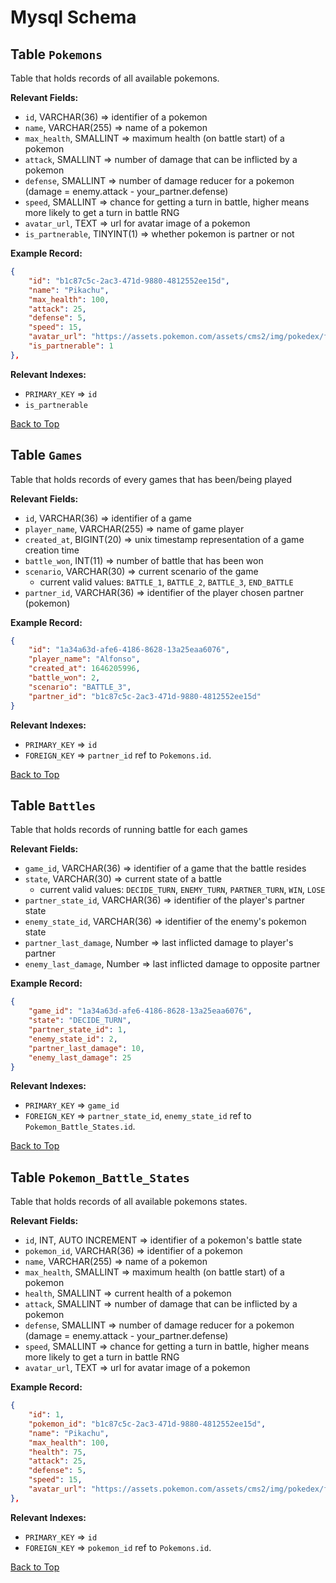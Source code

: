 # Mysql Schema

## Table `Pokemons`

Table that holds records of all available pokemons.

**Relevant Fields:**

- `id`, VARCHAR(36) => identifier of a pokemon
- `name`, VARCHAR(255) => name of a pokemon
- `max_health`, SMALLINT => maximum health (on battle start) of a pokemon
- `attack`, SMALLINT => number of damage that can be inflicted by a pokemon
- `defense`, SMALLINT => number of damage reducer for a pokemon (damage = enemy.attack - your_partner.defense)
- `speed`, SMALLINT => chance for getting a turn in battle, higher means more likely to get a turn in battle RNG
- `avatar_url`, TEXT => url for avatar image of a pokemon
- `is_partnerable`, TINYINT(1) => whether pokemon is partner or not

**Example Record:**

```json
{
    "id": "b1c87c5c-2ac3-471d-9880-4812552ee15d",
    "name": "Pikachu",
    "max_health": 100,
    "attack": 25,
    "defense": 5,
    "speed": 15,
    "avatar_url": "https://assets.pokemon.com/assets/cms2/img/pokedex/full/025.png",
    "is_partnerable": 1
},
```

**Relevant Indexes:**

- `PRIMARY_KEY` => `id`
- `is_partnerable`

[Back to Top](#mysql-schema)

## Table `Games`

Table that holds records of every games that has been/being played

**Relevant Fields:**

- `id`, VARCHAR(36) => identifier of a game
- `player_name`, VARCHAR(255) => name of game player
- `created_at`, BIGINT(20) => unix timestamp representation of a game creation time
- `battle_won`, INT(11) => number of battle that has been won
- `scenario`, VARCHAR(30) => current scenario of the game
  - current valid values: `BATTLE_1`, `BATTLE_2`, `BATTLE_3`, `END_BATTLE`
- `partner_id`, VARCHAR(36) => identifier of the player chosen partner (pokemon)

**Example Record:**

```json
{
    "id": "1a34a63d-afe6-4186-8628-13a25eaa6076",
    "player_name": "Alfonso",
    "created_at": 1646205996,
    "battle_won": 2,
    "scenario": "BATTLE_3",
    "partner_id": "b1c87c5c-2ac3-471d-9880-4812552ee15d"
}
```

**Relevant Indexes:**

- `PRIMARY_KEY` => `id`
- `FOREIGN_KEY` => `partner_id` ref to `Pokemons.id`.

[Back to Top](#mysql-schema)

## Table `Battles`

Table that holds records of running battle for each games

**Relevant Fields:**

- `game_id`, VARCHAR(36) => identifier of a game that the battle resides
- `state`, VARCHAR(30) => current state of a battle
  - current valid values: `DECIDE_TURN`, `ENEMY_TURN`, `PARTNER_TURN`, `WIN`, `LOSE`
- `partner_state_id`, VARCHAR(36) => identifier of the player's partner state
- `enemy_state_id`, VARCHAR(36) => identifier of the enemy's pokemon state
- `partner_last_damage`, Number => last inflicted damage to player's partner
- `enemy_last_damage`, Number => last inflicted damage to opposite partner

**Example Record:**

```json
{
    "game_id": "1a34a63d-afe6-4186-8628-13a25eaa6076",
    "state": "DECIDE_TURN",
    "partner_state_id": 1,
    "enemy_state_id": 2,
    "partner_last_damage": 10,
    "enemy_last_damage": 25
}
```

**Relevant Indexes:**

- `PRIMARY_KEY` => `game_id`
- `FOREIGN_KEY` => `partner_state_id`, `enemy_state_id` ref to `Pokemon_Battle_States.id`.

[Back to Top](#mysql-schema)

## Table `Pokemon_Battle_States`

Table that holds records of all available pokemons states.

**Relevant Fields:**

- `id`, INT, AUTO INCREMENT => identifier of a pokemon's battle state
- `pokemon_id`, VARCHAR(36) => identifier of a pokemon
- `name`, VARCHAR(255) => name of a pokemon
- `max_health`, SMALLINT => maximum health (on battle start) of a pokemon
- `health`, SMALLINT => current health of a pokemon
- `attack`, SMALLINT => number of damage that can be inflicted by a pokemon
- `defense`, SMALLINT => number of damage reducer for a pokemon (damage = enemy.attack - your_partner.defense)
- `speed`, SMALLINT => chance for getting a turn in battle, higher means more likely to get a turn in battle RNG
- `avatar_url`, TEXT => url for avatar image of a pokemon

**Example Record:**

```json
{
    "id": 1,
    "pokemon_id": "b1c87c5c-2ac3-471d-9880-4812552ee15d",
    "name": "Pikachu",
    "max_health": 100,
    "health": 75,
    "attack": 25,
    "defense": 5,
    "speed": 15,
    "avatar_url": "https://assets.pokemon.com/assets/cms2/img/pokedex/full/025.png"
},
```

**Relevant Indexes:**

- `PRIMARY_KEY` => `id`
- `FOREIGN_KEY` => `pokemon_id` ref to `Pokemons.id`.

[Back to Top](#mysql-schema)
